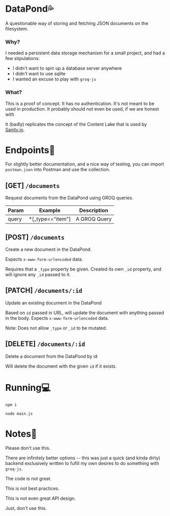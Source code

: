 # DataPond💦
A questionable way of storing and fetching JSON documents on the filesystem.

### Why?
I needed a persistent data storage mechanism for a small project, and had a few stipulations:

- I didn't want to spin up a database server anywhere
- I didn't want to use sqlite
- I wanted an excuse to play with `groq-js`

### What?
This is a proof of concept. It has no authentication. It's not meant to be used in production. It probably should not even be used, if we are honest with 

It (badly) replicates the concept of the Content Lake that is used by [Sanity.io](https://www.sanity.io/docs/datastore).

# Endpoints🔌

For slightly better documentation, and a nice way of testing, you can import `postman.json` into Postman and use the collection.

## [GET] `/documents`
Request documents from the DataPond using GROQ queries.


|Param|Example|Description|
|---|---|---|
|query|*[_type=="item"]|A GROQ Query|

## [POST] `/documents`

Create a new document in the DataPond.

Expects `x-www-form-urlencoded` data.

Requires that a `_type` property be given. Created its own `_id` property, and will ignore any `_id` passed to it.

## [PATCH] `/documents/:id`

Update an existing document in the DataPond

Based on `id` passed in URL, will update the document with anything passed in the body.
Expects `x-www-form-urlencoded` data.

Note: Does not allow `_type` or `_id` to be mutated.

## [DELETE] `/documents/:id`
Delete a document from the DataPond by id

Will delete the document with the given `id` if it exists.
# Running💻
`npm i`

`node main.js`

# Notes📃
Please don't use this. 

There are infinitely better options -- this was just a quick (and kinda dirty) backend exclusively written to fufill my own desires to do something with `groq-js`.

The code is not great. 

This is not best practices.

This is not even great API design.

Just, don't use this.